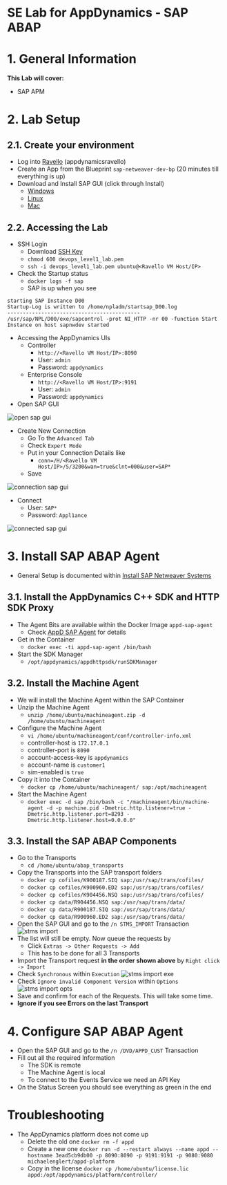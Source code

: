 SE Lab for AppDynamics - SAP ABAP
======
# 1. General Information
**This Lab will cover:**
* SAP APM

# 2. Lab Setup
## 2.1. Create your environment
* Log into [Ravello] (appdynamicsravello)
* Create an App from the Blueprint `sap-netweaver-dev-bp` (20 minutes till everything is up)
* Download and Install SAP GUI (click through Install)
  * [Windows]
  * [Linux]
  * [Mac]

## 2.2. Accessing the Lab
* SSH Login
  * Download [SSH Key]
  * `chmod 600 devops_level1_lab.pem`
  * `ssh -i devops_level1_lab.pem ubuntu@<Ravello VM Host/IP>`
* Check the Startup status
  * `docker logs -f sap`
  * SAP is up when you see

```
starting SAP Instance D00
Startup-Log is written to /home/npladm/startsap_D00.log
-------------------------------------------
/usr/sap/NPL/D00/exe/sapcontrol -prot NI_HTTP -nr 00 -function Start
Instance on host sapnwdev started
```

* Accessing the AppDynamics UIs
  * Controller
    * `http://<Ravello VM Host/IP>:8090`
    * User: `admin`
    * Password: `appdynamics`
  * Enterprise Console
    * `http://<Ravello VM Host/IP>:9191`
    * User: `admin`
    * Password: `appdynamics`
* Open SAP GUI

![open sap gui](img/open_sap_gui.png)

* Create New Connection
  * Go To the `Advanced Tab`
  * Check `Expert Mode`
  * Put in your Connection Details like
    * `conn=/H/<Ravello VM Host/IP>/S/3200&wan=true&clnt=000&user=SAP*`
  * Save

![connection sap gui](img/connection_sap_gui.png)

* Connect
  * User: `SAP*`
  * Password: `Appl1ance`

![connected sap gui](img/connected_sap_gui.png)

# 3. Install SAP ABAP Agent
* General Setup is documented within [Install SAP Netweaver Systems]

## 3.1. Install the AppDynamics C++ SDK and HTTP SDK Proxy
* The Agent Bits are available within the Docker Image `appd-sap-agent`
  * Check [AppD SAP Agent] for details
* Get in the Container
  * `docker exec -ti appd-sap-agent /bin/bash`
* Start the SDK Manager
  * `/opt/appdynamics/appdhttpsdk/runSDKManager`

## 3.2. Install the Machine Agent
* We will install the Machine Agent within the SAP Container
* Unzip the Machine Agent
  * `unzip /home/ubuntu/machineagent.zip -d /home/ubuntu/machineagent`
* Configure the Machine Agent
  * `vi /home/ubuntu/machineagent/conf/controller-info.xml`
  * controller-host is `172.17.0.1`
  * controller-port is `8090`
  * account-access-key is `appdynamics`
  * account-name is `customer1`
  * sim-enabled is `true`
* Copy it into the Container
  * `docker cp /home/ubuntu/machineagent/ sap:/opt/machineagent`
* Start the Machine Agent
  * `docker exec -d sap /bin/bash -c "/machineagent/bin/machine-agent -d -p machine.pid -Dmetric.http.listener=true -Dmetric.http.listener.port=8293 -Dmetric.http.listener.host=0.0.0.0"`

## 3.3. Install the SAP ABAP Components
* Go to the Transports
  * `cd /home/ubuntu/abap_transports`
* Copy the Transports into the SAP transport folders
  * `docker cp cofiles/K900187.SIQ sap:/usr/sap/trans/cofiles/`
  * `docker cp cofiles/K900960.ED2 sap:/usr/sap/trans/cofiles/`
  * `docker cp cofiles/K904456.NSQ sap:/usr/sap/trans/cofiles/`
  * `docker cp data/R904456.NSQ sap:/usr/sap/trans/data/`
  * `docker cp data/R900187.SIQ sap:/usr/sap/trans/data/`
  * `docker cp data/R900960.ED2 sap:/usr/sap/trans/data/`
* Open the SAP GUI and go to the `/n STMS_IMPORT` Transaction
![stms import](img/stms_import_transaction.png)
* The list will still be empty. Now queue the requests by
  * Click `Extras -> Other Requests -> Add`
  * This has to be done for all 3 Transports
* Import the Transport request **in the order shown above** by `Right click -> Import`
* Check `Synchronous` within `Execution`
![stms import exe](img/stms_import_execution.png)
* Check `Ignore invalid Component Version` within `Options`
![stms import opts](img/stms_import_options.png)
* Save and confirm for each of the Requests. This will take some time.
* **Ignore if you see Errors on the last Transport**

# 4. Configure SAP ABAP Agent
* Open the SAP GUI and go to the `/n /DVD/APPD_CUST` Transaction
* Fill out all the required Information
  * The SDK is remote
  * The Machine Agent is local
  * To connect to the Events Service we need an API Key
* On the Status Screen you should see everything as green in the end

# Troubleshooting
* The AppDynamics platform does not come up
  * Delete the old one `docker rm -f appd`
  * Create a new one `docker run -d --restart always --name appd --hostname 3ead5cb9db00 -p 8090:8090 -p 9191:9191 -p 9080:9080 michaelenglert/appd-platform`
  * Copy in the license `docker cp /home/ubuntu/license.lic appd:/opt/appdynamics/platform/controller/`

[AppD SAP Agent]: /docker/Dockerfile
[Install SAP Netweaver Systems]: https://docs.appdynamics.com/display/SAP/Install+SAP+Netweaver+Systems
[ravello]: https://cloud.ravellosystems.com/
[SSH Key]: https://singularity.jira.com/wiki/download/attachments/353600935/devops_level1_lab.pem?version=1&modificationDate=1517075637133&cacheVersion=1&api=v2&download=true
[Windows]: https://owncloud.appd.duckdns.org/s/GoR9z54GGgpQw9C
[Linux]: https://owncloud.appd.duckdns.org/s/BtF79RGWD3ca9pR
[Mac]: https://owncloud.appd.duckdns.org/s/894rw9QxDn9QJqX
